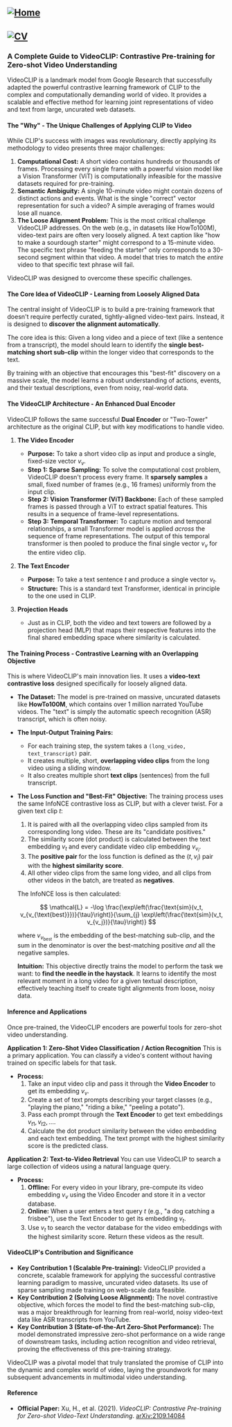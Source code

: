 ## [![Home](https://img.shields.io/badge/Home-Click%20Here-blue?style=flat&logo=homeadvisor&logoColor=white)](../)

## [![CV](https://img.shields.io/badge/CV-Selected_Topics_in_Computer_Vision-green?style=for-the-badge&logo=github)](../main_page/CV)

### A Complete Guide to VideoCLIP: Contrastive Pre-training for Zero-shot Video Understanding

VideoCLIP is a landmark model from Google Research that successfully adapted the powerful contrastive learning framework of CLIP to the complex and computationally demanding world of video. It provides a scalable and effective method for learning joint representations of video and text from large, uncurated web datasets.

#### **The "Why" - The Unique Challenges of Applying CLIP to Video**

While CLIP's success with images was revolutionary, directly applying its methodology to video presents three major challenges:

1.  **Computational Cost:** A short video contains hundreds or thousands of frames. Processing every single frame with a powerful vision model like a Vision Transformer (ViT) is computationally infeasible for the massive datasets required for pre-training.
2.  **Semantic Ambiguity:** A single 10-minute video might contain dozens of distinct actions and events. What is the single "correct" vector representation for such a video? A simple averaging of frames would lose all nuance.
3.  **The Loose Alignment Problem:** This is the most critical challenge VideoCLIP addresses. On the web (e.g., in datasets like HowTo100M), video-text pairs are often very loosely aligned. A text caption like "how to make a sourdough starter" might correspond to a 15-minute video. The specific text phrase "feeding the starter" only corresponds to a 30-second segment within that video. A model that tries to match the *entire* video to that specific text phrase will fail.

VideoCLIP was designed to overcome these specific challenges.

#### **The Core Idea of VideoCLIP - Learning from Loosely Aligned Data**

The central insight of VideoCLIP is to build a pre-training framework that doesn't require perfectly curated, tightly-aligned video-text pairs. Instead, it is designed to **discover the alignment automatically**.

The core idea is this: Given a long video and a piece of text (like a sentence from a transcript), the model should learn to identify the **single best-matching short sub-clip** within the longer video that corresponds to the text.

By training with an objective that encourages this "best-fit" discovery on a massive scale, the model learns a robust understanding of actions, events, and their textual descriptions, even from noisy, real-world data.

#### **The VideoCLIP Architecture - An Enhanced Dual Encoder**

VideoCLIP follows the same successful **Dual Encoder** or "Two-Tower" architecture as the original CLIP, but with key modifications to handle video.

1.  **The Video Encoder**
    * **Purpose:** To take a short video clip as input and produce a single, fixed-size vector $v_v$.
    * **Step 1: Sparse Sampling:** To solve the computational cost problem, VideoCLIP doesn't process every frame. It **sparsely samples** a small, fixed number of frames (e.g., 16 frames) uniformly from the input clip.
    * **Step 2: Vision Transformer (ViT) Backbone:** Each of these sampled frames is passed through a ViT to extract spatial features. This results in a sequence of frame-level representations.
    * **Step 3: Temporal Transformer:** To capture motion and temporal relationships, a small Transformer model is applied *across* the sequence of frame representations. The output of this temporal transformer is then pooled to produce the final single vector $v_v$ for the entire video clip.

2.  **The Text Encoder**
    * **Purpose:** To take a text sentence $t$ and produce a single vector $v_t$.
    * **Structure:** This is a standard text Transformer, identical in principle to the one used in CLIP.

3.  **Projection Heads**
    * Just as in CLIP, both the video and text towers are followed by a projection head (MLP) that maps their respective features into the final shared embedding space where similarity is calculated.

#### **The Training Process - Contrastive Learning with an Overlapping Objective**

This is where VideoCLIP's main innovation lies. It uses a **video-text contrastive loss** designed specifically for loosely aligned data.

* **The Dataset:** The model is pre-trained on massive, uncurated datasets like **HowTo100M**, which contains over 1 million narrated YouTube videos. The "text" is simply the automatic speech recognition (ASR) transcript, which is often noisy.

* **The Input-Output Training Pairs:**
    * For each training step, the system takes a `(long_video, text_transcript)` pair.
    * It creates multiple, short, **overlapping video clips** from the long video using a sliding window.
    * It also creates multiple short **text clips** (sentences) from the full transcript.

* **The Loss Function and "Best-Fit" Objective:**
    The training process uses the same InfoNCE contrastive loss as CLIP, but with a clever twist. For a given text clip $t$:
    1.  It is paired with all the overlapping video clips sampled from its corresponding long video. These are its "candidate positives."
    2.  The similarity score (dot product) is calculated between the text embedding $v_t$ and every candidate video clip embedding $v_{v_i}$.
    3.  The **positive pair** for the loss function is defined as the $(t, v_i)$ pair with the **highest similarity score**.
    4.  All other video clips from the same long video, and all clips from other videos in the batch, are treated as **negatives**.

    The InfoNCE loss is then calculated:

  $$
  \mathcal{L} = -\log \frac{\exp\left(\frac{\text{sim}(v_t, v_{v_{\text{best}}})}{\tau}\right)}{\sum_{j} \exp\left(\frac{\text{sim}(v_t, v_{v_j})}{\tau}\right)}
  $$

    where $v_{v_\text{best}}$ is the embedding of the best-matching sub-clip, and the sum in the denominator is over the best-matching positive *and* all the negative samples.

    **Intuition:** This objective directly trains the model to perform the task we want: to **find the needle in the haystack**. It learns to identify the most relevant moment in a long video for a given textual description, effectively teaching itself to create tight alignments from loose, noisy data.

#### **Inference and Applications**

Once pre-trained, the VideoCLIP encoders are powerful tools for zero-shot video understanding.

**Application 1: Zero-Shot Video Classification / Action Recognition**
This is a primary application. You can classify a video's content without having trained on specific labels for that task.

* **Process:**
    1.  Take an input video clip and pass it through the **Video Encoder** to get its embedding $v_v$.
    2.  Create a set of text prompts describing your target classes (e.g., "playing the piano," "riding a bike," "peeling a potato").
    3.  Pass each prompt through the **Text Encoder** to get text embeddings $v_{t1}, v_{t2}, ...$.
    4.  Calculate the dot product similarity between the video embedding and each text embedding. The text prompt with the highest similarity score is the predicted class.

**Application 2: Text-to-Video Retrieval**
You can use VideoCLIP to search a large collection of videos using a natural language query.

* **Process:**
    1.  **Offline:** For every video in your library, pre-compute its video embedding $v_v$ using the Video Encoder and store it in a vector database.
    2.  **Online:** When a user enters a text query $t$ (e.g., "a dog catching a frisbee"), use the Text Encoder to get its embedding $v_t$.
    3.  Use $v_t$ to search the vector database for the video embeddings with the highest similarity score. Return these videos as the result.

#### **VideoCLIP's Contribution and Significance**

* **Key Contribution 1 (Scalable Pre-training):** VideoCLIP provided a concrete, scalable framework for applying the successful contrastive learning paradigm to massive, uncurated video datasets. Its use of sparse sampling made training on web-scale data feasible.
* **Key Contribution 2 (Solving Loose Alignment):** The novel contrastive objective, which forces the model to find the best-matching sub-clip, was a major breakthrough for learning from real-world, noisy video-text data like ASR transcripts from YouTube.
* **Key Contribution 3 (State-of-the-Art Zero-Shot Performance):** The model demonstrated impressive zero-shot performance on a wide range of downstream tasks, including action recognition and video retrieval, proving the effectiveness of this pre-training strategy.

VideoCLIP was a pivotal model that truly translated the promise of CLIP into the dynamic and complex world of video, laying the groundwork for many subsequent advancements in multimodal video understanding.

#### **Reference**

* **Official Paper:** Xu, H., et al. (2021). *VideoCLIP: Contrastive Pre-training for Zero-shot Video-Text Understanding*. [arXiv:2109.14084](https://arxiv.org/abs/2109.14084)
